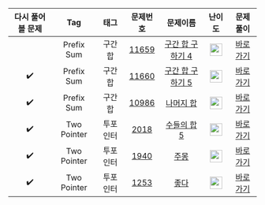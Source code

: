 | 다시 풀어볼 문제 | Tag                          | 태그                | 문제번호    | 문제이름    | 난이도    | 문제풀이    |
| :------:  | :--------------------------: | :-----------------: | :------:  | :------:  |  :------:  | :------:  |
|   | Prefix Sum | 구간합 | <a href="https://www.acmicpc.net/problem/11659">11659</a> | <a href="https://www.acmicpc.net/problem/11659">구간 합 구하기 4</a> | <img height="25px" width="25px" src="https://static.solved.ac/tier_small/8.svg"/> | [바로가기](./구간합/11659-구간%20합%20구하기%204.py) |
| :heavy_check_mark: | Prefix Sum | 구간합 | <a href="https://www.acmicpc.net/problem/11660">11660</a> | <a href="https://www.acmicpc.net/problem/11660">구간 합 구하기 5</a> | <img height="25px" width="25px" src="https://static.solved.ac/tier_small/10.svg"/> | [바로가기](./구간합/11660-구간%20합%20구하기%205.py) |
| :heavy_check_mark: | Prefix Sum | 구간합 | <a href="https://www.acmicpc.net/problem/10986">10986</a> | <a href="https://www.acmicpc.net/problem/10986">나머지 합</a> | <img height="25px" width="25px" src="https://static.solved.ac/tier_small/13.svg"/> | [바로가기](./구간합/10986-나머지%20합.py) |
| :heavy_check_mark: | Two Pointer | 투포인터 | <a href="https://www.acmicpc.net/problem/2018">2018</a> | <a href="https://www.acmicpc.net/problem/2018">수들의 합 5</a> | <img height="25px" width="25px" src="https://static.solved.ac/tier_small/6.svg"/> | [바로가기](./투포인터/2018-수들의%20합%205.py) |
| :heavy_check_mark: | Two Pointer | 투포인터 | <a href="https://www.acmicpc.net/problem/1940">1940</a> | <a href="https://www.acmicpc.net/problem/1940">주몽</a> | <img height="25px" width="25px" src="https://static.solved.ac/tier_small/7.svg"/> | [바로가기](./투포인터/1940-주몽.py) |
| :heavy_check_mark: | Two Pointer | 투포인터 | <a href="https://www.acmicpc.net/problem/1253">1253</a> | <a href="https://www.acmicpc.net/problem/1253">좋다</a> | <img height="25px" width="25px" src="https://static.solved.ac/tier_small/12.svg"/> | [바로가기](./투포인터/1253-좋다.py) |
